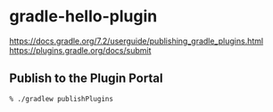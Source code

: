 # gradle-hello-plugin

https://docs.gradle.org/7.2/userguide/publishing_gradle_plugins.html  
https://plugins.gradle.org/docs/submit  

## Publish to the Plugin Portal
```
% ./gradlew publishPlugins
```
